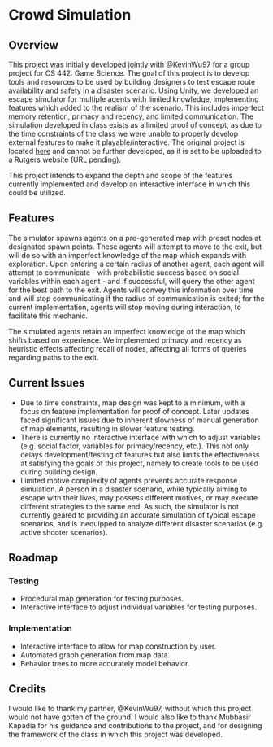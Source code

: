 # Crowd Simulation
## Overview
This project was initially developed jointly with @KevinWu97 for a group project for CS 442: Game Science.  The goal of this project is to develop tools and resources to be used by building designers to test escape route availability and safety in a disaster scenario.  Using Unity, we developed an escape simulator for multiple agents with limited knowledge, implementing features which added to the realism of the scenario.  This includes imperfect memory retention, primacy and recency, and limited communication.  The simulation developed in class exists as a limited proof of concept, as due to the time constraints of the class we were unable to properly develop external features to make it playable/interactive.  The original project is located [here](https://github.com/dodecaphobia/CS442-Group-17) and cannot be further developed, as it is set to be uploaded to a Rutgers website (URL pending).

This project intends to expand the depth and scope of the features currently implemented and develop an interactive interface in which this could be utilized.

## Features
The simulator spawns agents on a pre-generated map with preset nodes at designated spawn points.  These agents will attempt to move to the exit, but will do so with an imperfect knowledge of the map which expands with exploration.  Upon entering a certain radius of another agent, each agent will attempt to communicate - with probabilistic success based on social variables within each agent - and if successful, will query the other agent for the best path to the exit.  Agents will convey this information over time and will stop communicating if the radius of communication is exited; for the current implementation, agents will stop moving during interaction, to facilitate this mechanic.

The simulated agents retain an imperfect knowledge of the map which shifts based on experience.  We implemented primacy and recency as heuristic effects affecting recall of nodes, affecting all forms of queries regarding paths to the exit.

## Current Issues
* Due to time constraints, map design was kept to a minimum, with a focus on feature implementation for proof of concept.  Later updates faced significant issues due to inherent slowness of manual generation of map elements, resulting in slower feature testing.
* There is currently no interactive interface with which to adjust variables (e.g. social factor, variables for primacy/recency, etc.).  This not only delays development/testing of features but also limits the effectiveness at satisfying the goals of this project, namely to create tools to be used during building design.
* Limited motive complexity of agents prevents accurate response simulation.  A person in a disaster scenario, while typically aiming to escape with their lives, may possess different motives, or may execute different strategies to the same end.  As such, the simulator is not currently geared to providing an accurate simulation of typical escape scenarios, and is inequipped to analyze different disaster scenarios (e.g. active shooter scenarios).

## Roadmap
### Testing
* Procedural map generation for testing purposes.
* Interactive interface to adjust individual variables for testing purposes.
### Implementation
* Interactive interface to allow for map construction by user.
* Automated graph generation from map data.
* Behavior trees to more accurately model behavior.

## Credits
I would like to thank my partner, @KevinWu97, without which this project would not have gotten of the ground.  I would also like to thank Mubbasir Kapadia for his guidance and contributions to the project, and for designing the framework of the class in which this project was developed.
